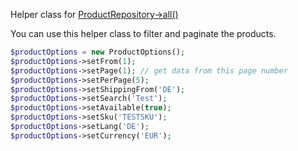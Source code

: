 Helper class for [ProductRepository->all()][ProductRepository]

You can use this helper class to filter and paginate the products.

```php
$productOptions = new ProductOptions();
$productOptions->setFrom(1);
$productOptions->setPage(1); // get data from this page number
$productOptions->setPerPage(5);
$productOptions->setShippingFrom('DE');
$productOptions->setSearch('Test');
$productOptions->setAvailable(true);
$productOptions->setSku('TESTSKU');
$productOptions->setLang('DE');
$productOptions->setCurrency('EUR');
```

[ProductRepository]: ../Repositories/ProductRepository.md
